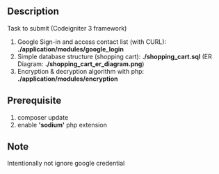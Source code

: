 ## Description
Task to submit
(Codeigniter 3 framework)
1. Google Sign-in and access contact list (with CURL): __./application/modules/google_login__  
2. Simple database structure (shopping cart): __./shopping_cart.sql__ (ER Diagram: __./shopping_cart_er_diagram.png__)  
3. Encryption & decryption algorithm with php: __./application/modules/encryption__  

## Prerequisite
1. composer update  
2. enable __'sodium'__ php extension

## Note
Intentionally not ignore google credential